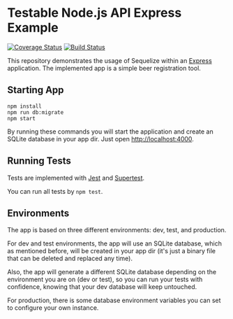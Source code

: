 # Testable Node.js API Express Example

[![Coverage Status](https://coveralls.io/repos/github/patarkf/express-testable-api-boilerplate/badge.svg?branch=master&service=github)](https://coveralls.io/github/patarkf/express-testable-api-boilerplate?branch=master&service=github) [![Build Status](https://travis-ci.org/patarkf/express-testable-api-boilerplate.svg?branch=master)](https://travis-ci.org/patarkf/express-testable-api-boilerplate.svg?branch=master)

This repository demonstrates the usage of Sequelize within an [Express](https://expressjs.com) application.
The implemented app is a simple beer registration tool.

## Starting App

```
npm install
npm run db:migrate
npm start
```

By running these commands you will start the application and create an SQLite database
in your app dir. Just open [http://localhost:4000](http://localhost:4000).

## Running Tests

Tests are implemented with [Jest](https://facebook.github.io/jest/) and [Supertest](https://github.com/visionmedia/supertest).

You can run all tests by `npm test`.

## Environments

The app is based on three different environments: dev, test, and production. 

For dev and test environments, the app will use an SQLite database, which as mentioned before,
will be created in your app dir (it's just a binary file that can be deleted and
replaced any time). 

Also, the app will generate a different SQLite database depending on
the environment you are on (dev or test), so you can run your tests with confidence, knowing 
that your dev database will keep untouched.

For production, there is some database environment variables you can set to configure
your own instance.

